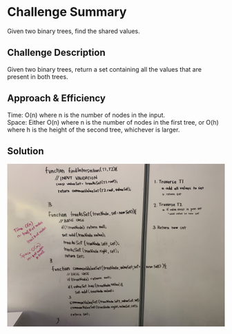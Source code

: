 # Challenge Summary  
Given two binary trees, find the shared values.   
  
## Challenge Description  
Given two binary trees, return a set containing all the values that are present in both trees.    
  
## Approach & Efficiency  
Time: O(n) where n is the number of nodes in the input.  
Space: Either O(n) where n is the number of nodes in the first tree, or O(h) where h is the height of the second tree, whichever is larger.    
  
## Solution  
![whiteboard](https://github.com/MSpake/data-structures-and-algorithms/blob/master/assets/tree-intersection.jpg)